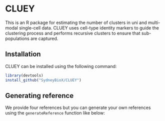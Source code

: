 
<!-- README.md is generated from README.Rmd. Please edit that file -->

# CLUEY

<!-- badges: start -->
<!-- badges: end -->

This is an R package for estimating the number of clusters in uni and
multi-modal single-cell data. CLUEY uses cell-type identity markers to
guide the clustering process and performs recursive clusters to ensure
that sub-populations are captured.

## Installation

CLUEY can be installed using the following command:

``` r
library(devtools)
install_github("SydneyBioX/CLUEY")
```

## Generating reference

We provide four references but you can generate your own references
using the `generateReference` function like below:
